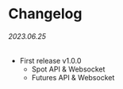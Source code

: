 Changelog
=========================


###### 2023.06.25
- First release v1.0.0
  - Spot API & Websocket
  - Futures API & Websocket



